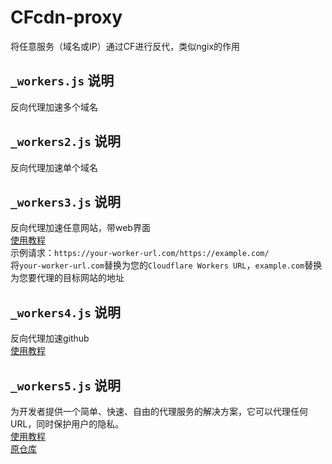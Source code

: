 # CFcdn-proxy
将任意服务（域名或IP）通过CF进行反代，类似ngix的作用

## `_workers.js` 说明
反向代理加速多个域名  

## `_workers2.js` 说明
反向代理加速单个域名  

## `_workers3.js` 说明
反向代理加速任意网站，带web界面  
[使用教程](https://github.com/ymyuuu/Cloudflare-Workers-Proxy/blob/main/README.md)  
示例请求：`https://your-worker-url.com/https://example.com/`  
将`your-worker-url.com`替换为您的`Cloudflare Workers URL`，`example.com`替换为您要代理的目标网站的地址  

## `_workers4.js` 说明
反向代理加速github  
[使用教程](https://xiaowangye.org/posts/using-cloudflare-worker-proxy-github)  

## `_workers5.js` 说明
为开发者提供一个简单、快速、自由的代理服务的解决方案，它可以代理任何 URL，同时保护用户的隐私。  
[使用教程](https://github.com/xixu-me/Proxy-Everything/blob/main/README_ZH.md)  
[原仓库](https://github.com/xixu-me/Proxy-Everything) 
